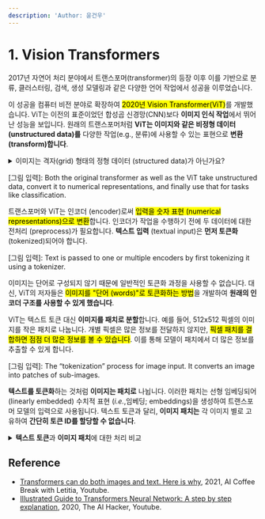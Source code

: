 ```yaml
---
description: 'Author: 윤건우'
---
```


# 1. Vision Transformers

&#x20;   2017년 자연어 처리 분야에서 트랜스포머(transformer)의 등장 이후 이를 기반으로 분류, 클러스터링, 검색, 생성 모델링과 같은 다양한 언어 작업에서 성공을 이루었습니다.&#x20;

&#x20;   이 성공을 컴퓨터 비전 분야로 확장하여 <mark style="background-color:yellow;">2020년 Vision Transformer(ViT)</mark>를 개발했습니다. ViT는 이전의 표준이었던 합성곱 신경망(CNN)보다 **이미지 인식 작업**에서 뛰어난 성능을 보입니다. 원래의 트랜스포머처럼 **ViT는 이미지와 같은 비정형 데이터 (unstructured data)를** 다양한 작업(e.g., 분류)에 사용할 수 있는 표현으로 **변환(transform)합니다**.

<details>

<summary>이미지는 격자(grid) 형태의 정형 데이터 (structured data)가 아닌가요?</summary>

**이미지는** 픽셀 단위로 정규 격자 구조 (regular grid structure)를 가지고 있지만,  **데이터 분석과 머신러닝에서 비정형 데이터로 간주**됩니다. 이러한 분류가 이루어지는 이유는 <mark style="background-color:yellow;">이미지에 담긴 정보와 패턴이 전통적인 데이터 분석 도구로 쉽게 해석할 수 있도록 명시적으로 조직되어 있지 않기 (not explicitly organized)</mark> 때문입니다. 그 이유는 다음과 같습니다:

1. **의미적 콘텐츠 (Semantic Content)**: 이미지에 포함된 객체, 장면, 행동 등의 의미 있는 콘텐츠는 명시적으로 구조화되어 있지 않습니다 (not explicitly labeled or structured). 이를 추출하기 위해서는 고급 처리가 필요합니다.
2. **복잡성 (Complexity)**: 이미지 내의 패턴과 특징은 매우 복잡하고 다양할 수 있어 단순한 구조적 데이터 모델로 표현하기 어렵습니다.
3. **데이터 표현 (Data Representation)**: 픽셀 격자 (pixel grid)는 구조화되어 있지만, **픽셀 값 자체는** 이미지의 고수준 **정보나** 다양한 부분 간의 **관계를 직접적으로 전달하지 않습니다**.

</details>

\[그림 입력]: Both the original transformer as well as the ViT take unstructured data, convert it to numerical representations, and finally use that for tasks like classification.



&#x20;   트랜스포머와 ViT는 인코더 (encoder)로써 <mark style="background-color:yellow;">입력을 숫자 표현 (numerical representations)으로 변환</mark>합니다. 인코더가 작업을 수행하기 전에 두 데이터에 대한 전처리 (preprocess)가 필요합니다. **텍스트 입력** (textual input)은 **먼저 토큰화** (tokenized)되어야 합니다.



\[그림 입력]: Text is passed to one or multiple encoders by first tokenizing it using a tokenizer.



&#x20;   이미지는 단어로 구성되지 않기 때문에 일반적인 토큰화 과정을 사용할 수 없습니다. 대신, ViT의 저자들은 <mark style="background-color:yellow;">이미지를 "단어 (words)"로 토큰화하는 방법</mark>을 개발하여 **원래의 인코더 구조를 사용할 수 있게 했습니다**.

&#x20;   ViT는 텍스트 토큰 대신 **이미지를 패치로 분할**합니다. 예를 들어, 512x512 픽셀의 이미지를 작은 패치로 나눕니다. 개별 픽셀은 많은 정보를 전달하지 않지만, <mark style="background-color:yellow;">픽셀 패치를 결합하면 점점 더 많은 정보를 볼 수 있습니다</mark>. 이를 통해 모델이 패치에서 더 많은 정보를 추출할 수 있게 합니다.



\[그림 입력]: The “tokenization” process for image input. It converts an image into patches of sub-images.



&#x20;   **텍스트를 토큰화**하는 것처럼 **이미지는 패치로** 나뉩니다. 이러한 패치는 선형 임베딩되어 (linearly embedded) 수치적 표현 (_i.e._,임베딩; embeddings)을 생성하여 트랜스포머 모델의 입력으로 사용됩니다. 텍스트 토큰과 달리, **이미지 패치는** 각 이미지 별로 고유하여 **간단히 토큰 ID를 할당할 수 없습니다**.

<details>

<summary><strong>텍스트 토큰</strong>과 <strong>이미지 패치</strong>에 대한 처리 비교</summary>

텍스트는 단어, 부분 단어, 또는 문자 단위로 나누어 토큰화 되어 각 토큰에 고유한 ID를 할당 할 수 있습니다.

* **토큰화 (Tokenization)**: 예를 들어, "Hello, world!"라는 문장은 \["Hello", ",", "world", "!"]와 같이 토큰화될 수 있습니다.
* **토큰 ID 할당 (Token ID Assignment)**: 이 다음, 각 토큰에 고유한 ID를 부여합니다. 이 ID는 보통 모델의 어휘 사전(vocabulary)에 정의되어 있습니다. 예를 들어, "Hello"는 123, ","는 456, "world"는 789와 같은 ID를 가질 수 있습니다.

반면, 이미지에 대한 처리는 조금 다른 부분이 있습니다.&#x20;

* **이미지 패치 분할 (Image Patch Division)**: 이미지를 작은 패치로 나누는 과정입니다. 예를 들어, 512x512 픽셀 이미지를 16x16 패치로 나눌 수 있습니다.
* **임베딩 생성 (Embedding Creation)**: <mark style="background-color:yellow;">각 이미지 패치를</mark> 고유한 ID 대신 <mark style="background-color:yellow;">수치적 표현으로 변환</mark>합니다. 이 과정은 선형 임베딩(linear embedding)을 통해 이루어지며, <mark style="background-color:yellow;">각 패치는 고차원 벡터로 표현</mark>됩니다.
* **임베딩 입력 (Embedding Input)**: 생성된 임베딩 벡터는 모델의 입력으로 사용됩니다. 이 벡터들은 <mark style="background-color:yellow;">텍스트의 토큰 ID와 유사한 역할</mark>을 하지만, <mark style="background-color:yellow;">고유한 ID가 아닌 수치적 표현을 사용한다는 점에서 다릅니다</mark>.

즉, 텍스트는 각 토큰에 고유한 <mark style="color:blue;">토큰 ID를 할당</mark>하여 처리하는 반면, 이미지는 각 패치를 <mark style="color:red;">수치적 임베딩</mark>으로 변환하여 처리합니다.

</details>









## Reference

* [Transformers can do both images and text. Here is why](https://youtu.be/aH7s6qXEUcc?si=W-C7Rra-TQyb3Y3d), 2021, AI Coffee Break with Letitia, Youtube.
* [Illustrated Guide to Transformers Neural Network: A step by step explanation](https://youtu.be/4Bdc55j80l8?si=kTGEp2iC3gIgA5Bg), 2020, The AI Hacker, Youtube.

